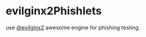# evilginx2Phishlets
use [@evilginx2](https://github.com/kgretzky/evilginx2) awesome engine for phishing testing. 
